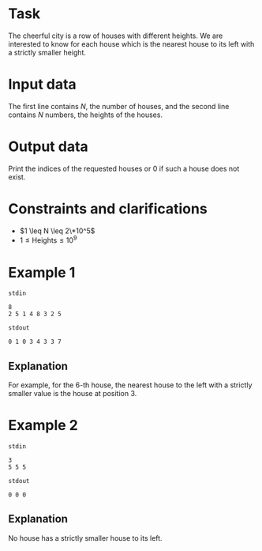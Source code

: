 
# Task

The cheerful city is a row of houses with different heights. We are interested to know for each house which is the nearest house to its left with a strictly smaller height.

# Input data

The first line contains $N$, the number of houses, and the second line contains $N$ numbers, the heights of the houses.

# Output data

Print the indices of the requested houses or 0 if such a house does not exist.

# Constraints and clarifications

* $1 \leq N \leq 2\*10^5$
* $1 \leq \text{Heights} \leq 10^9$

# Example 1

`stdin`
```
8
2 5 1 4 8 3 2 5
```

`stdout`
```
0 1 0 3 4 3 3 7
```

## Explanation

For example, for the $6$-th house, the nearest house to the left with a strictly smaller value is the house at position $3$.

# Example 2

`stdin`
```
3
5 5 5
```

`stdout`
```
0 0 0
```

## Explanation

No house has a strictly smaller house to its left.
